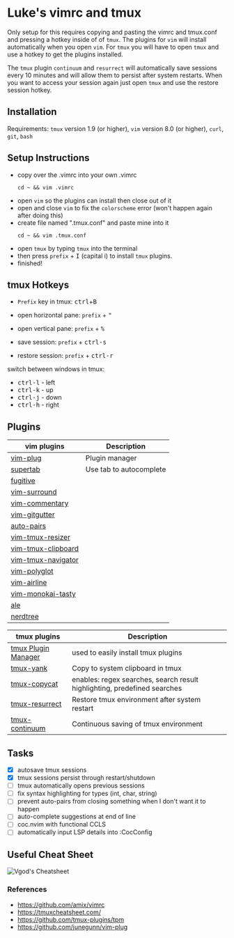 # Luke's vimrc and tmux

Only setup for this requires copying and pasting the vimrc and tmux.conf and pressing a hotkey inside of of `tmux`. The plugins for `vim` will install automatically when you open `vim`. For `tmux` you will have to open `tmux` and use a hotkey to get the plugins installed. 

The `tmux` plugin `continuum` and `resurrect` will automatically save sessions every 10 minutes and will allow them to persist after system restarts. When you want to access your session again just open `tmux` and use the restore session hotkey.

## Installation
Requirements: `tmux` version 1.9 (or higher), `vim` version 8.0 (or higher), `curl`, `git`, `bash`

## Setup Instructions
- copy over the .vimrc into your own .vimrc
  ```
  cd ~ && vim .vimrc
  ```
- open `vim` so the plugins can install then close out of it
- open and close `vim` to fix the `colorscheme` error (won't happen again after doing this)
- create file named ".tmux.conf" and paste mine into it
  ```
  cd ~ && vim .tmux.conf
  ```
- open `tmux` by typing `tmux` into the terminal
- then press `prefix` + <kbd>I</kbd> (capital i) to install `tmux` plugins.
- finished!

## tmux Hotkeys

- `Prefix` key in tmux: <kbd>ctrl</kbd>+<kbd>B</kbd>
- open horizontal pane: `prefix` + <kbd>"</kbd>
- open vertical pane: `prefix` + <kbd>%</kbd>

- save session: `prefix` + <kbd>ctrl-s</kbd>
- restore session: `prefix` + <kbd>ctrl-r</kbd>

switch between windows in tmux:
- <kbd>ctrl-l</kbd> - left
- <kbd>ctrl-k</kbd> - up
- <kbd>ctrl-j</kbd> - down
- <kbd>ctrl-h</kbd> - right

## Plugins


| vim plugins                         | Description                                                        |
| ----------------------------------- | ------------------------------------------------------------------ |
| [vim-plug](https://github.com/junegunn/vim-plug)      | Plugin manager                                   |
| [supertab](https://github.com/ervandew/supertab) | Use tab to autocomplete                               |
| [fugitive](https://github.com/tpope/vim-fugitive) |                                                      |
| [vim-surround](https://github.com/tpope/vim-surround) |                                                  |
| [vim-commentary](https://github.com/tpope/vim-commentary) |                                              |
| [vim-gitgutter](https://github.com/airblade/vim-gitgutter) |                                             |
| [auto-pairs](https://github.com/jiangmiao/auto-pairs) |                                                  |
| [vim-tmux-resizer](https://github.com/melonmanchan/vim-tmux-resizer) |                                   |
| [vim-tmux-clipboard](https://github.com/roxma/vim-tmux-clipboard) |                                      |
| [vim-tmux-navigator](https://github.com/christoomey/vim-tmux-navigator) |                                |
| [vim-polyglot](https://github.com/sheerun/vim-polyglot) |                                                |
| [vim-airline](https://github.com/bling/vim-airline) |                                                    |
| [vim-monokai-tasty](https://github.com/patstockwell/vim-monokai-tasty) |                                 |
| [ale](https://github.com/dense-analysis/ale) |                                                           |
| [nerdtree](https://github.com/scrooloose/nerdtree) |                                                     |


| tmux plugins                         | Description                                                        |
|--------------------------------------|--------------------------------------------------------------------|
| [tmux Plugin Manager](https://github.com/tmux-plugins/tpm) | used to easily install tmux plugins |
| [tmux-yank](https://github.com/tmux-plugins/tmux-yank) | Copy to system clipboard in tmux |
| [tmux-copycat](https://github.com/tmux-plugins/tmux-copycat) | enables: regex searches, search result highlighting, predefined searches |
| [tmux-resurrect](https://github.com/tmux-plugins/tmux-resurrect) | Restore tmux environment after system restart |
| [tmux-continuum](https://github.com/tmux-plugins/tmux-continuum) | Continuous saving of tmux environment |

## Tasks
- [x] autosave tmux sessions
- [x] tmux sessions persist through restart/shutdown
- [ ] tmux automatically opens previous sessions
- [ ] fix syntax highlighting for types (int, char, string)
- [ ] prevent auto-pairs from closing something when I don't want it to happen
- [ ] auto-complete suggestions at end of line
- [ ] coc.nvim with functional CCLS
- [ ] automatically input LSP details into :CocConfig

## Useful Cheat Sheet
![Vgod's Cheatsheet](https://camo.githubusercontent.com/acdb969ba588498a1886b26cbbdd47527030135d/687474703a2f2f70656f706c652e637361696c2e6d69742e6564752f76676f642f76696d2f76696d2d63686561742d73686565742d656e2e706e67)

### References
- https://github.com/amix/vimrc
- https://tmuxcheatsheet.com/
- https://github.com/tmux-plugins/tpm
- https://github.com/junegunn/vim-plug
